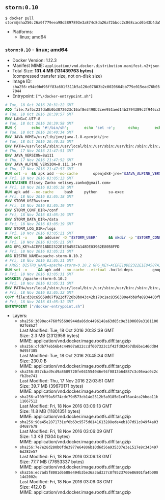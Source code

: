 ## `storm:0.10`

```console
$ docker pull storm@sha256:26a0f779eea98d3897893e3a874c8da26a72bbcc2c868cacd6b43b4da5990bc9
```

-	Platforms:
	-	linux; amd64

### `storm:0.10` - linux; amd64

-	Docker Version: 1.12.3
-	Manifest MIME: `application/vnd.docker.distribution.manifest.v2+json`
-	Total Size: **131.4 MB (131439763 bytes)**  
	(compressed transfer size, not on-disk size)
-	Image ID: `sha256:e94e0bd96ff83a601f311b5a126c07803b2c0020664bb779e015ead76b037044`
-	Entrypoint: `["\/docker-entrypoint.sh"]`

```dockerfile
# Tue, 18 Oct 2016 20:31:22 GMT
ADD file:7afbc23fda8b0b3872623c16af8e3490b2cee951aed14b3794389c2f946cc8c7 in / 
# Tue, 18 Oct 2016 20:39:57 GMT
ENV LANG=C.UTF-8
# Tue, 18 Oct 2016 20:39:58 GMT
RUN { 		echo '#!/bin/sh'; 		echo 'set -e'; 		echo; 		echo 'dirname "$(dirname "$(readlink -f "$(which javac || which java)")")"'; 	} > /usr/local/bin/docker-java-home 	&& chmod +x /usr/local/bin/docker-java-home
# Tue, 18 Oct 2016 20:40:34 GMT
ENV JAVA_HOME=/usr/lib/jvm/java-1.8-openjdk/jre
# Tue, 18 Oct 2016 20:40:35 GMT
ENV PATH=/usr/local/sbin:/usr/local/bin:/usr/sbin:/usr/bin:/sbin:/bin:/usr/lib/jvm/java-1.8-openjdk/jre/bin:/usr/lib/jvm/java-1.8-openjdk/bin
# Thu, 17 Nov 2016 21:47:51 GMT
ENV JAVA_VERSION=8u111
# Thu, 17 Nov 2016 21:47:52 GMT
ENV JAVA_ALPINE_VERSION=8.111.14-r0
# Thu, 17 Nov 2016 21:47:57 GMT
RUN set -x 	&& apk add --no-cache 		openjdk8-jre="$JAVA_ALPINE_VERSION" 	&& [ "$JAVA_HOME" = "$(docker-java-home)" ]
# Fri, 18 Nov 2016 03:05:13 GMT
MAINTAINER Elisey Zanko <elisey.zanko@gmail.com>
# Fri, 18 Nov 2016 03:05:18 GMT
RUN apk add --no-cache     bash     python     su-exec
# Fri, 18 Nov 2016 03:05:18 GMT
ENV STORM_USER=storm
# Fri, 18 Nov 2016 03:05:19 GMT
ENV STORM_CONF_DIR=/conf
# Fri, 18 Nov 2016 03:05:19 GMT
ENV STORM_DATA_DIR=/data
# Fri, 18 Nov 2016 03:05:19 GMT
ENV STORM_LOG_DIR=/logs
# Fri, 18 Nov 2016 03:05:21 GMT
RUN set -x     && adduser -D "$STORM_USER"     && mkdir -p "$STORM_CONF_DIR" "$STORM_DATA_DIR" "$STORM_LOG_DIR"     && chown -R "$STORM_USER:$STORM_USER" "$STORM_CONF_DIR" "$STORM_DATA_DIR" "$STORM_LOG_DIR"
# Fri, 18 Nov 2016 03:05:21 GMT
ARG GPG_KEY=ACEFE18DD2322E1E84587A148DE03962E80B8FFD
# Fri, 18 Nov 2016 03:05:21 GMT
ARG DISTRO_NAME=apache-storm-0.10.2
# Fri, 18 Nov 2016 03:05:31 GMT
# ARGS: DISTRO_NAME=apache-storm-0.10.2 GPG_KEY=ACEFE18DD2322E1E84587A148DE03962E80B8FFD
RUN set -x     && apk add --no-cache --virtual .build-deps         gnupg     && wget -q "http://www.apache.org/dist/storm/$DISTRO_NAME/$DISTRO_NAME.tar.gz"     && wget -q "http://www.apache.org/dist/storm/$DISTRO_NAME/$DISTRO_NAME.tar.gz.asc"     && export GNUPGHOME="$(mktemp -d)"     && gpg --keyserver ha.pool.sks-keyservers.net --recv-key "$GPG_KEY"     && gpg --batch --verify "$DISTRO_NAME.tar.gz.asc" "$DISTRO_NAME.tar.gz"     && tar -xzf "$DISTRO_NAME.tar.gz"     && chown -R "$STORM_USER:$STORM_USER" "$DISTRO_NAME"     && rm -r "$GNUPGHOME" "$DISTRO_NAME.tar.gz" "$DISTRO_NAME.tar.gz.asc"     && apk del .build-deps
# Fri, 18 Nov 2016 03:05:31 GMT
WORKDIR /apache-storm-0.10.2
# Fri, 18 Nov 2016 03:05:31 GMT
ENV PATH=/usr/local/sbin:/usr/local/bin:/usr/sbin:/usr/bin:/sbin:/bin:/usr/lib/jvm/java-1.8-openjdk/jre/bin:/usr/lib/jvm/java-1.8-openjdk/bin:/apache-storm-0.10.2/bin
# Fri, 18 Nov 2016 03:05:32 GMT
COPY file:d38c65658d07f922df720b8b043c42b170c1ac8356380e4bb8fe8934403fb0d8 in / 
# Fri, 18 Nov 2016 03:05:32 GMT
ENTRYPOINT ["/docker-entrypoint.sh"]
```

-	Layers:
	-	`sha256:3690ec4760f95690944da86dc4496148a63d85c9e3100669a318110092f6862f`  
		Last Modified: Tue, 18 Oct 2016 20:32:39 GMT  
		Size: 2.3 MB (2312958 bytes)  
		MIME: application/vnd.docker.image.rootfs.diff.tar.gzip
	-	`sha256:cfdb77eb56b4c44907a822ccdf607323c1f42fd024b7db6be146dd049d95f305`  
		Last Modified: Tue, 18 Oct 2016 20:45:34 GMT  
		Size: 230.0 B  
		MIME: application/vnd.docker.image.rootfs.diff.tar.gzip
	-	`sha256:857cbad9cd9a8609720fe041554046e94f0813b64887c3c06eac0c2cfb2be741`  
		Last Modified: Thu, 17 Nov 2016 22:03:51 GMT  
		Size: 39.7 MB (39670171 bytes)  
		MIME: application/vnd.docker.image.rootfs.diff.tar.gzip
	-	`sha256:a709f59a5f74cdc79d573cb14e2512b5a9185d1cd76ac4ca2bbea11b11667512`  
		Last Modified: Fri, 18 Nov 2016 03:06:13 GMT  
		Size: 11.8 MB (11801351 bytes)  
		MIME: application/vnd.docker.image.rootfs.diff.tar.gzip
	-	`sha256:90a45e2871731ef0b63c9575d8141613288ede4eb187d91c049f4a03d4687678`  
		Last Modified: Fri, 18 Nov 2016 03:06:09 GMT  
		Size: 1.3 KB (1304 bytes)  
		MIME: application/vnd.docker.image.rootfs.diff.tar.gzip
	-	`sha256:7e7e28d280b0fde3977e64806b10d6d56a935337e3e1517e9c3434976d282e57`  
		Last Modified: Fri, 18 Nov 2016 03:06:18 GMT  
		Size: 77.7 MB (77653337 bytes)  
		MIME: application/vnd.docker.image.rootfs.diff.tar.gzip
	-	`sha256:ec7ad5f8081d6688e494b3be36a3ad327c8f9523760e86801fa4b00814d2002c`  
		Last Modified: Fri, 18 Nov 2016 03:06:08 GMT  
		Size: 412.0 B  
		MIME: application/vnd.docker.image.rootfs.diff.tar.gzip
